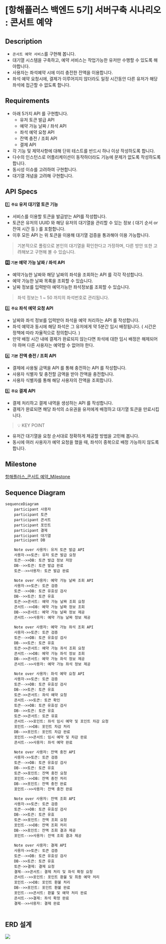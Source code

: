 # [항해플러스 백엔드 5기] 서버구축 시나리오 : 콘서트 예약 

## Description

- `콘서트 예약 서비스`를 구현해 봅니다.
- 대기열 시스템을 구축하고, 예약 서비스는 작업가능한 유저만 수행할 수 있도록 해야합니다.
- 사용자는 좌석예약 시에 미리 충전한 잔액을 이용합니다.
- 좌석 예약 요청시에, 결제가 이루어지지 않더라도 일정 시간동안 다른 유저가 해당 좌석에 접근할 수 없도록 합니다.

## Requirements

- 아래 5가지 API 를 구현합니다.
    - 유저 토큰 발급 API
    - 예약 가능 날짜 / 좌석 API
    - 좌석 예약 요청 API
    - 잔액 충전 / 조회 API
    - 결제 API
- 각 기능 및 제약사항에 대해 단위 테스트를 반드시 하나 이상 작성하도록 합니다.
- 다수의 인스턴스로 어플리케이션이 동작하더라도 기능에 문제가 없도록 작성하도록 합니다.
- 동시성 이슈를 고려하여 구현합니다.
- 대기열 개념을 고려해 구현합니다.

## API Specs

1️⃣ **`주요` 유저 대기열 토큰 기능**

- 서비스를 이용할 토큰을 발급받는 API를 작성합니다.
- 토큰은 유저의 UUID 와 해당 유저의 대기열을 관리할 수 있는 정보 ( 대기 순서 or 잔여 시간 등 ) 를 포함합니다.
- 이후 모든 API 는 위 토큰을 이용해 대기열 검증을 통과해야 이용 가능합니다.

> 기본적으로 폴링으로 본인의 대기열을 확인한다고 가정하며, 다른 방안 또한 고려해보고 구현해 볼 수 있습니다.
>

**2️⃣ `기본` 예약 가능 날짜 / 좌석 API**

- 예약가능한 날짜와 해당 날짜의 좌석을 조회하는 API 를 각각 작성합니다.
- 예약 가능한 날짜 목록을 조회할 수 있습니다.
- 날짜 정보를 입력받아 예약가능한 좌석정보를 조회할 수 있습니다.

> 좌석 정보는 1 ~ 50 까지의 좌석번호로 관리됩니다.
>

3️⃣ **`주요` 좌석 예약 요청 API**

- 날짜와 좌석 정보를 입력받아 좌석을 예약 처리하는 API 를 작성합니다.
- 좌석 예약과 동시에 해당 좌석은 그 유저에게 약 5분간 임시 배정됩니다. ( 시간은 정책에 따라 자율적으로 정의합니다. )
- 만약 배정 시간 내에 결제가 완료되지 않는다면 좌석에 대한 임시 배정은 해제되어야 하며 다른 사용자는 예약할 수 없어야 한다.

4️⃣ **`기본`**  **잔액 충전 / 조회 API**

- 결제에 사용될 금액을 API 를 통해 충전하는 API 를 작성합니다.
- 사용자 식별자 및 충전할 금액을 받아 잔액을 충전합니다.
- 사용자 식별자를 통해 해당 사용자의 잔액을 조회합니다.

5️⃣ **`주요` 결제 API**

- 결제 처리하고 결제 내역을 생성하는 API 를 작성합니다.
- 결제가 완료되면 해당 좌석의 소유권을 유저에게 배정하고 대기열 토큰을 만료시킵니다.

> 💡 KEY POINT
- 유저간 대기열을 요청 순서대로 정확하게 제공할 방법을 고민해 봅니다.
- 동시에 여러 사용자가 예약 요청을 했을 때, 좌석이 중복으로 배정 가능하지 않도록 합니다.


## Milestone
[항해플러스_콘서트 예약_Milestone](https://github.com/users/BoHyun-Choi-0320/projects/2)

## Sequence Diagram

``` mermaid
sequenceDiagram
    participant 사용자
    participant 토큰
    participant 콘서트
    participant 포인트
    participant 결제
    participant 대기열
    participant DB

    Note over 사용자: 유저 토큰 발급 API
    사용자->>토큰: 유저 토큰 발급 요청
    토큰-->>DB: 토큰 발급 정보 저장
    DB-->>토큰: 토큰 발급 완료
    토큰-->>사용자: 토큰 발급 완료

    Note over 사용자: 예약 가능 날짜 조회 API
    사용자->>토큰: 토큰 검증
    토큰-->>DB: 토큰 유효성 검사
    DB-->>토큰: 토큰 유효
    토큰->>콘서트: 예약 가능 날짜 조회 요청
    콘서트-->>DB: 예약 가능 날짜 정보 조회
    DB-->>콘서트: 예약 가능 날짜 정보 제공
    콘서트-->>사용자: 예약 가능 날짜 정보 제공

    Note over 사용자: 예약 가능 좌석 조회 API
    사용자->>토큰: 토큰 검증
    토큰-->>DB: 토큰 유효성 검사
    DB-->>토큰: 토큰 유효
    토큰->>콘서트: 예약 가능 좌석 조회 요청
    콘서트-->>DB: 예약 가능 좌석 정보 조회
    DB-->>콘서트: 예약 가능 좌석 정보 제공
    콘서트-->>사용자: 예약 가능 좌석 정보 제공

    Note over 사용자: 좌석 예약 요청 API
    사용자->>토큰: 토큰 검증
    토큰-->>DB: 토큰 유효성 검사
    DB-->>토큰: 토큰 유효
    토큰->>콘서트: 좌석 예약 요청
    콘서트-->>토큰: 토큰 확인
    토큰-->>DB: 토큰 유효성 검사
    DB-->>토큰: 토큰 유효
    토큰->>콘서트: 토큰 유효
    콘서트-->>포인트: 좌석 임시 예약 및 포인트 차감 요청
    포인트-->>DB: 포인트 차감 처리
    DB-->>포인트: 포인트 차감 완료
    포인트-->>콘서트: 임시 예약 및 차감 완료
    콘서트-->>사용자: 좌석 예약 완료

    Note over 사용자: 잔액 충전 API
    사용자->>토큰: 토큰 검증
    토큰-->>DB: 토큰 유효성 검사
    DB-->>토큰: 토큰 유효
    토큰->>포인트: 잔액 충전 요청
    포인트-->>DB: 잔액 충전 처리
    DB-->>포인트: 잔액 충전 완료
    포인트-->>사용자: 잔액 충전 완료

    Note over 사용자: 잔액 조회 API
    사용자->>토큰: 토큰 검증
    토큰-->>DB: 토큰 유효성 검사
    DB-->>토큰: 토큰 유효
    토큰->>포인트: 잔액 조회 요청
    포인트-->>DB: 잔액 조회 처리
    DB-->>포인트: 잔액 조회 결과 제공
    포인트-->>사용자: 잔액 조회 결과 제공

    Note over 사용자: 결제 API
    사용자->>토큰: 토큰 검증
    토큰-->>DB: 토큰 유효성 검사
    DB-->>토큰: 토큰 유효
    토큰->>결제: 결제 요청
    결제-->>콘서트: 결제 처리 및 좌석 확정 요청
    콘서트-->>포인트: 포인트 환불 및 최종 예약 처리
    포인트-->>DB: 포인트 환불 처리
    DB-->>포인트: 포인트 환불 완료
    포인트-->>콘서트: 환불 및 예약 처리 완료
    콘서트-->>결제: 좌석 확정 완료
    결제-->>사용자: 결제 완료


```



## ERD 설계

![](/Users/choibohyun/Desktop/dev/java/ConcertReservation/images/ERD.png)